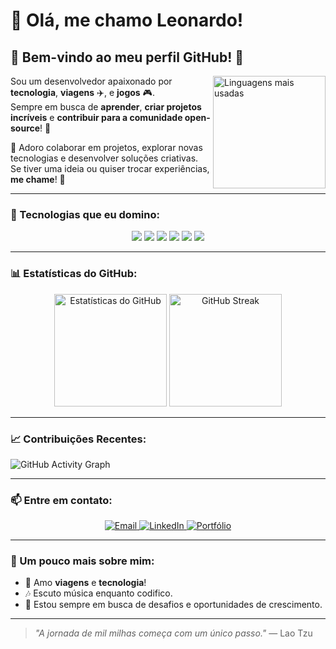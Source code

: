 # 👋 Olá, me chamo Leonardo! 

## 🌟 Bem-vindo ao meu perfil GitHub! 🌟

<img align="right" loading="lazy" height="180em" src="https://github-readme-stats.vercel.app/api/top-langs/?username=leonard0antonio&layout=compact&langs_count=7&theme=dracula" alt="Linguagens mais usadas" />

Sou um desenvolvedor apaixonado por **tecnologia**, **viagens** ✈️, e **jogos** 🎮.  
Sempre em busca de **aprender**, **criar projetos incríveis** e **contribuir para a comunidade open-source**! 🚀  

💬 Adoro colaborar em projetos, explorar novas tecnologias e desenvolver soluções criativas.  
Se tiver uma ideia ou quiser trocar experiências, **me chame**! 🤝

---

### 🚀 Tecnologias que eu domino:
<div align="center">
  <img src="https://img.shields.io/badge/HTML5-E34F26?style=for-the-badge&logo=html5&logoColor=white" />
  <img src="https://img.shields.io/badge/CSS3-1572B6?style=for-the-badge&logo=css3&logoColor=white" />
  <img src="https://img.shields.io/badge/Git-F05032?style=for-the-badge&logo=git&logoColor=white" />
  <img src="https://img.shields.io/badge/VS%20Code-007ACC?style=for-the-badge&logo=visual-studio-code&logoColor=white" />
  <img src="https://img.shields.io/badge/Figma-F24E1E?style=for-the-badge&logo=figma&logoColor=white" />
  <img src="https://img.shields.io/badge/Python-3776AB?style=for-the-badge&logo=python&logoColor=white" />
</div>

---

### 📊 Estatísticas do GitHub:

<div align="center">
  <img loading="lazy" height="180em" src="https://github-readme-stats.vercel.app/api?username=leonard0antonio&show_icons=true&theme=dracula&include_all_commits=true&count_private=true" alt="Estatísticas do GitHub" />
  <img loading="lazy" height="180em" src="https://github-readme-streak-stats.herokuapp.com?user=leonard0antonio&theme=dracula&date_format=j%20M%5B%20Y%5D" alt="GitHub Streak" />
</div>

---

### 📈 Contribuições Recentes:
![GitHub Activity Graph](https://github-readme-activity-graph.vercel.app/graph?username=DevLeoCraft&theme=dracula&bg_color=0d1117&color=79ff97&line=79ff97&point=ffffff)

---

### 📫 Entre em contato:
<div align="center">
  <a href="mailto:leandrosilva00113@gmail.com">
    <img src="https://img.shields.io/badge/Email-D14836?style=for-the-badge&logo=gmail&logoColor=white" alt="Email" />
  </a>
  <a href="https://www.linkedin.com/in/leonardo-a-a063b519b/">
    <img src="https://img.shields.io/badge/LinkedIn-0077B5?style=for-the-badge&logo=linkedin&logoColor=white" alt="LinkedIn" />
  </a>
  <a href="https://ficr.worka.love/perfil/leonardo-antonio-da-silva-07c4-7fdf">
    <img src="https://img.shields.io/badge/Portfólio-000000?style=for-the-badge&logo=about.me&logoColor=white" alt="Portfólio" />
  </a>
</div>

---

### 🎉 Um pouco mais sobre mim:
- 👾 Amo **viagens** e **tecnologia**!
- 🎶 Escuto música enquanto codifico.
- 🚀 Estou sempre em busca de desafios e oportunidades de crescimento.

---

> *"A jornada de mil milhas começa com um único passo."* — Lao Tzu
